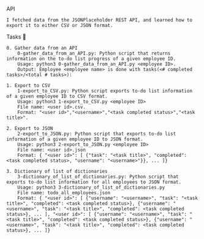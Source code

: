 API

    I fetched data from the JSONPlaceholder REST API, and learned how to export it to either CSV or JSON format.

Tasks 📃

    0. Gather data from an API
        0-gather_data_from_an_API.py: Python script that returns information on the to-do list progress of a given employee ID.
        Usage: python3 0-gather_data_from_an_API.py <employee ID>.
        Output: Employee <employee name> is done with tasks(<# completed tasks>/<total # tasks>):

    1. Export to CSV
        1-export_to_CSV.py: Python script exports to-do list information of a given employee ID to CSV format.
        Usage: python3 1-export_to_CSV.py <employee ID>
        File name: <user id>.csv.
        Format: "<user id>","<username>","<task completed status>","<task title>".

    2. Export to JSON
        2-export_to_JSON.py: Python script that exports to-do list information of a given employee ID to JSON format.
        Usage: python3 2-export_to_JSON.py <employee ID>
        File name: <user id>.json
        Format: { "<user id>": [ {"task": "<task title>", "completed": <task completed status>, "username": "<username>"}}, ... ]}

    3. Dictionary of list of dictionaries
        3-dictionary_of_list_of_dictionaries.py: Python script that exports to-do list information for all employees to JSON format.
        Usage: python3 3-dictionary_of_list_of_dictionaries.py
        File name: todo_all_employees.json
        Format: { "<user id>": [ {"username": "<username>", "task": "<task title>", "completed": <task completed status>}, {"username": "<username>", "task": "<task title>", "completed": <task completed status>}, ... ], "<user id>": [ {"username": "<username>", "task": "<task title>", "completed": <task completed status>}, {"username": "<username>", "task": "<task title>", "completed": <task completed status>}, ... ]}

